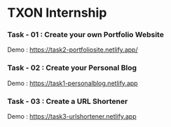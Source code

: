 # TXON Internship

### Task - 01 : Create your own Portfolio Website
Demo : https://task2-portfoliosite.netlify.app/

### Task - 02 : Create your Personal Blog
Demo : https://task1-personalblog.netlify.app

### Task - 03 : Create a URL Shortener
Demo : https://task3-urlshortener.netlify.app

